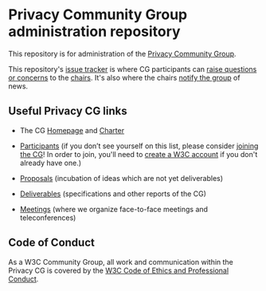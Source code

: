 # Privacy Community Group administration repository

This repository is for administration of the
[Privacy Community Group](https://privacycg.github.io/).

This repository's [issue
tracker](https://github.com/privacycg/admin/issues/) is where CG
participants can [raise questions or
concerns](https://github.com/privacycg/admin/issues/new) to the
[chairs](https://privacycg.github.io/charter.html#chairs). It's also
where the chairs [notify the
group](https://github.com/privacycg/admin/issues?q=is%3Aissue+is%3Aopen+label%3Aannouncement)
of news.

## Useful Privacy CG links

* The CG [Homepage](https://privacycg.github.io/) and [Charter](https://privacycg.github.io/charter.html)
* [Participants](https://www.w3.org/community/privacycg/participants) (if you don’t see yourself on this list, please consider [joining the CG](https://www.w3.org/community/privacycg/join)! In order to join, you'll need to [create a W3C account](https://www.w3.org/accounts/request) if you don't already have one.)

* [Proposals](https://github.com/privacycg/proposals/) (incubation of ideas which are not yet deliverables)
* [Deliverables](https://privacycg.github.io/charter.html#deliverables) (specifications and other reports of the CG)

* [Meetings](https://github.com/privacycg/meetings/) (where we organize face-to-face meetings and teleconferences)

## Code of Conduct

As a W3C Community Group, all work and communication within the Privacy
CG is covered by the
[W3C Code of Ethics and Professional Conduct](https://www.w3.org/Consortium/cepc/).
